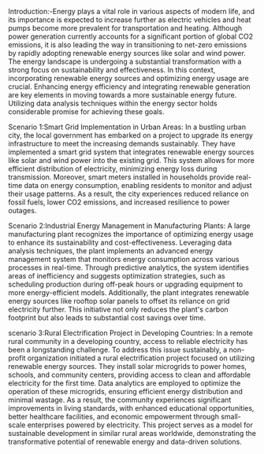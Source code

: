 Introduction:-Energy plays a vital role in various aspects of modern life, and its importance is expected to increase further as electric vehicles and heat pumps become more prevalent for transportation and heating. Although power generation currently accounts for a significant portion of global CO2 emissions, it is also leading the way in transitioning to net-zero emissions by rapidly adopting renewable energy sources like solar and wind power.
The energy landscape is undergoing a substantial transformation with a strong focus on sustainability and effectiveness. In this context, incorporating renewable energy sources and optimizing energy usage are crucial. Enhancing energy efficiency and integrating renewable generation are key elements in moving towards a more sustainable energy future. Utilizing data analysis techniques within the energy sector holds considerable promise for achieving these goals.

Scenario 1:Smart Grid Implementation in Urban Areas:
 In a bustling urban city, the local government has embarked on a project to upgrade its energy infrastructure to meet the increasing demands sustainably. They have implemented a smart grid system that integrates renewable energy sources like solar and wind power into the existing grid. This system allows for more efficient distribution of electricity, minimizing energy loss during transmission. Moreover, smart meters installed in households provide real-time data on energy consumption, enabling residents to monitor and adjust their usage patterns. As a result, the city experiences reduced reliance on fossil fuels, lower CO2 emissions, and increased resilience to power outages.

Scenario 2:Industrial Energy Management in Manufacturing Plants: 
A large manufacturing plant recognizes the importance of optimizing energy usage to enhance its sustainability and cost-effectiveness. Leveraging data analysis techniques, the plant implements an advanced energy management system that monitors energy consumption across various processes in real-time. Through predictive analytics, the system identifies areas of inefficiency and suggests optimization strategies, such as scheduling production during off-peak hours or upgrading equipment to more energy-efficient models. Additionally, the plant integrates renewable energy sources like rooftop solar panels to offset its reliance on grid electricity further. This initiative not only reduces the plant's carbon footprint but also leads to substantial cost savings over time.

scenario 3:Rural Electrification Project in Developing Countries:
In a remote rural community in a developing country, access to reliable electricity has been a longstanding challenge. To address this issue sustainably, a non-profit organization initiated a rural electrification project focused on utilizing renewable energy sources. They install solar microgrids to power homes, schools, and community centers, providing access to clean and affordable electricity for the first time. Data analytics are employed to optimize the operation of these microgrids, ensuring efficient energy distribution and minimal wastage. As a result, the community experiences significant improvements in living standards, with enhanced educational opportunities, better healthcare facilities, and economic empowerment through small-scale enterprises powered by electricity. This project serves as a model for sustainable development in similar rural areas worldwide, demonstrating the transformative potential of renewable energy and data-driven solutions.
